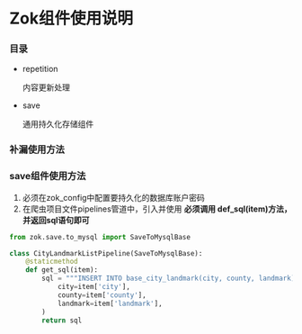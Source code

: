 # Zok组件使用说明

### 目录
- repetition

    内容更新处理
    
- save
    
    通用持久化存储组件
    
    
### 补漏使用方法


### save组件使用方法

1. 必须在zok_config中配置要持久化的数据库账户密码
2. 在爬虫项目文件pipelines管道中，引入并使用
**必须调用 def_sql(item)方法，并返回sql语句即可**
```python
from zok.save.to_mysql import SaveToMysqlBase

class CityLandmarkListPipeline(SaveToMysqlBase):
    @staticmethod
    def get_sql(item):
        sql = """INSERT INTO base_city_landmark(city, county, landmark) VALUES ("{city}","{county}","{landmark}") """.format(
            city=item['city'],
            county=item['county'],
            landmark=item['landmark'],
        )
        return sql
```
